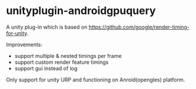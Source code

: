 # unityplugin-androidgpuquery
A unity plug-in which is based on https://github.com/google/render-timing-for-unity. 

Improvements:

* support multiple & nested timings per frame
* support custom render feature timings
* support gui instead of log

Only support for unity URP and functioning on Anroid(opengles) platform. 


